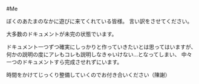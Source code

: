 #Me

ぼくのあたまのなかに遊びに来てくれている皆様。
言い訳をさせてください。

大多数のドキュメントが未完の状態でいます。

ドキュメント一つずつ確実にしっかりと作っていきたいとは思ってはいますが、
何かの説明の度にアレもコレも説明しなきゃいけない...となってしまい、
中々一つのドキュメントすら完成させれずにいます。

時間をかけてじっくり整備していくのでお付き合いください（陳謝）

